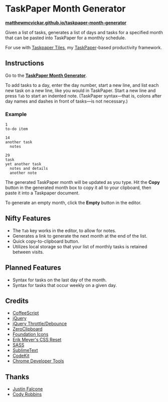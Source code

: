 # TaskPaper Month Generator

**[matthewmcvickar.github.io/taskpaper-month-generator](http://matthewmcvickar.github.io/taskpaper-month-generator)**

Given a list of tasks, generates a list of days and tasks for a specified month that can be pasted into TaskPaper for a monthly schedule.

For use with [Taskpaper Tiles](https://github.com/matthewmcvickar/taskpapertiles), my [TaskPaper](http://www.hogbaysoftware.com/products/taskpaper)-based productivity framework.


## Instructions

Go to the **[TaskPaper Month Generator](http://matthewmcvickar.github.io/taskpaper-month-generator)**.

To add tasks to a day, enter the day number, start a new line, and list each new task on a new line, like you would in TaskPaper. Start a new line and press `Tab` to start an indented note. (TaskPaper syntax—that is, colons after day names and dashes in front of tasks—is not necessary.)

### Example

```
1
to-do item

14
another task
  notes

29
task
yet another task
  notes and details
  another note
```

The generated TaskPaper month will be updated as you type. Hit the **Copy** button in the generated month box to copy it all to your clipboard, then paste it into a Taskpaper document.

To generate an empty month, click the **Empty** button in the editor.


## Nifty Features

- The `Tab` key works in the editor, to allow for notes.
- Generates a link to generate the next month at the end of the list.
- Quick copy-to-clipboard button.
- Utilizes local storage so that your list of monthly tasks is retained between visits.


## Planned Features

- Syntax for tasks on the last day of the month.
- Syntax for tasks that occur weekly on a given day.


## Credits

- [CoffeeScript](http://coffeescript.org/)
- [jQuery](http://jquery.com/)
- [jQuery Throttle/Debounce](http://benalman.com/projects/jquery-throttle-debounce-plugin/)
- [ZeroClipboard](http://zeroclipboard.org/)
- [Foundation Icons](http://zurb.com/playground/foundation-icon-fonts-3)
- [Erik Meyer's CSS Reset](http://meyerweb.com/eric/tools/css/reset/)
- [SASS](http://sass-lang.com/)
- [SublimeText](http://www.sublimetext.com/)
- [CodeKit](https://incident57.com/codekit/)
- [Chrome Developer Tools](https://developer.chrome.com/devtools)


## Thanks

- [Justin Falcone](http://justinfalcone.com)
- [Cody Robbins](http://twitter.com/codyrobbins)

